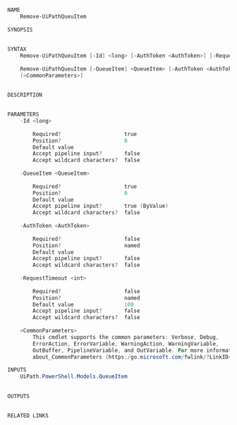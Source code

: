﻿```PowerShell

NAME
    Remove-UiPathQueuItem
    
SYNOPSIS
    
    
SYNTAX
    Remove-UiPathQueuItem [-Id] <long> [-AuthToken <AuthToken>] [-RequestTimeout <int>] [<CommonParameters>]
    
    Remove-UiPathQueuItem [-QueueItem] <QueueItem> [-AuthToken <AuthToken>] [-RequestTimeout <int>] 
    [<CommonParameters>]
    
    
DESCRIPTION
    

PARAMETERS
    -Id <long>
        
        Required?                    true
        Position?                    0
        Default value                
        Accept pipeline input?       false
        Accept wildcard characters?  false
        
    -QueueItem <QueueItem>
        
        Required?                    true
        Position?                    0
        Default value                
        Accept pipeline input?       true (ByValue)
        Accept wildcard characters?  false
        
    -AuthToken <AuthToken>
        
        Required?                    false
        Position?                    named
        Default value                
        Accept pipeline input?       false
        Accept wildcard characters?  false
        
    -RequestTimeout <int>
        
        Required?                    false
        Position?                    named
        Default value                100
        Accept pipeline input?       false
        Accept wildcard characters?  false
        
    <CommonParameters>
        This cmdlet supports the common parameters: Verbose, Debug,
        ErrorAction, ErrorVariable, WarningAction, WarningVariable,
        OutBuffer, PipelineVariable, and OutVariable. For more information, see 
        about_CommonParameters (https:/go.microsoft.com/fwlink/?LinkID=113216). 
    
INPUTS
    UiPath.PowerShell.Models.QueueItem
    
    
OUTPUTS
    
    
RELATED LINKS



```

